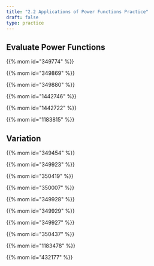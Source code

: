```yaml
---
title: "2.2 Applications of Power Functions Practice"
draft: false
type: practice
---
```


## Evaluate Power Functions

{{% mom id="349774" %}}

{{% mom id="349869" %}}

{{% mom id="349880" %}}

{{% mom id="1442746" %}}

{{% mom id="1442722" %}}

{{% mom id="1183815" %}}

## Variation

{{% mom id="349454" %}}

{{% mom id="349923" %}}

{{% mom id="350419" %}}

{{% mom id="350007" %}}

{{% mom id="349928" %}}

{{% mom id="349929" %}}

{{% mom id="349927" %}}

{{% mom id="350437" %}}

{{% mom id="1183478" %}}

{{% mom id="432177" %}}